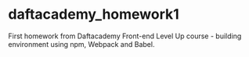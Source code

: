 # daftacademy_homework1

First homework from Daftacademy Front-end Level Up course - building environment using npm, Webpack and Babel.
